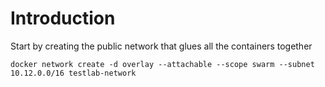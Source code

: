 # Introduction

Start by creating the public network that glues all the containers together

`docker network create -d overlay --attachable --scope swarm --subnet 10.12.0.0/16 testlab-network`

